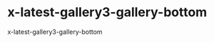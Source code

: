 x-latest-gallery3-gallery-bottom
================================

x-latest-gallery3-gallery-bottom
